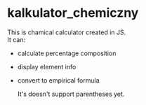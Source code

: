 # kalkulator_chemiczny  
This is chamical calculator created in JS.  
It can:  
* calculate percentage composition
* display element info
* convert to empirical formula

  It's doesn't support parentheses yet.
